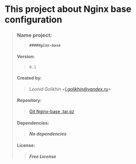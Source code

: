 
# This project about Nginx base configuration

>### Name project:  
>>***``####Nginx-base``***
>#### Version: 
>>```0.1```
>#### Created by:
>>*Leonid Golikhin <<l.golikhin@yandex.ru>>*
>#### Repository:
>>[Git Nginx-base .tar.gz](https://gitlab.rebrainme.com/devops_users_repos/779/rebrain-devops-task1/-/archive/master/rebrain-devops-task1-master.tar.gz)
>#### Dependencies:
>>***No dependencies***
>#### License:
>>***Free License***


